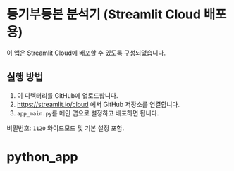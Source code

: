 # 등기부등본 분석기 (Streamlit Cloud 배포용)

이 앱은 Streamlit Cloud에 배포할 수 있도록 구성되었습니다.

## 실행 방법
1. 이 디렉터리를 GitHub에 업로드합니다.
2. https://streamlit.io/cloud 에서 GitHub 저장소를 연결합니다.
3. `app_main.py`를 메인 앱으로 설정하고 배포하면 됩니다.

비밀번호: `1120`
와이드모드 및 기본 설정 포함.
# python_app
